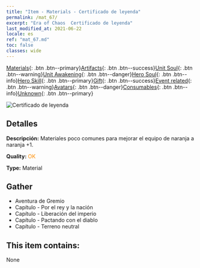 ```yaml
---
title: "Item - Materials - Certificado de leyenda"
permalink: /mat_67/
excerpt: "Era of Chaos  Certificado de leyenda"
last_modified_at: 2021-06-22
locale: es
ref: "mat_67.md"
toc: false
classes: wide
---
```

 [Materials](/ItemsES/){: .btn .btn--primary}[Artifacts](/ItemsES/Artifacts/){: .btn .btn--success}[Unit Soul](/ItemsES/UnitSoul/){: .btn .btn--warning}[Unit Awakening](/ItemsES/UnitAwakening/){: .btn .btn--danger}[Hero Soul](/ItemsES/HeroSoul/){: .btn .btn--info}[Hero Skill](/ItemsES/HeroSkill/){: .btn .btn--primary}[Gift](/ItemsES/Gift/){: .btn .btn--success}[Event related](/ItemsES/Events/){: .btn .btn--warning}[Avatars](/ItemsES/Avatars/){: .btn .btn--danger}[Consumables](/ItemsES/Consumables/){: .btn .btn--info}[Unknown](/ItemsES/Unknown/){: .btn .btn--primary}

 ![Certificado de leyenda](/images/t/i_cailiao_hexin3.png)

## Detalles
 **Descripción:** Materiales poco comunes para mejorar el equipo de naranja a naranja +1.

 **Quality:** <span style="color: #FF8C00">OK</span>

 **Type:** Material

## Gather

*    Aventura de Gremio 
*    Capítulo - Por el rey y la nación 
*    Capítulo - Liberación del imperio 
*    Capítulo - Pactando con el diablo 
*    Capítulo - Terreno neutral 

## This item contains:

  None

